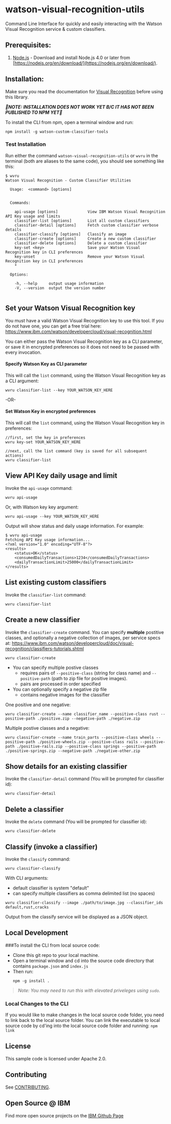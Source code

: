 # watson-visual-recognition-utils

Command Line Interface for quickly and easily interacting with the Watson Visual Recognition service & custom classifiers.  


## Prerequisites:

1. [Node.js](https://nodejs.org/en/download/) - Download and install Node.js 4.0 or later from [https://nodejs.org/en/download/](https://nodejs.org/en/download/).

## Installation:

Make sure you read the documentation for [Visual Recognition](https://www.ibm.com/watson/developercloud/doc/visual-recognition/index.shtml) before using this library.

***&#x1F534;NOTE: INSTALLATION DOES NOT WORK YET B/C IT HAS NOT BEEN PUBLISHED TO NPM YET&#x1F534;***

To install the CLI from npm, open a terminal window and run:

```
npm install -g watson-custom-classifier-tools
```


### Test Installation

Run either the command `watson-visual-recognition-utils` or `wvru` in the terminal (both are aliases to the same code), you should see something like this:

```
$ wvru
Watson Visual Recognition - Custom Classifier Utilities

  Usage:  <command> [options]


  Commands:

    api-usage [options]             View IBM Watson Visual Recognition API Key usage and limits
    classifier-list [options]       List all custom classifiers
    classifier-detail [options]     Fetch custom classifier verbose details
    classifier-classify [options]   Classify an image
    classifier-create [options]     Create a new custom classifier
    classifier-delete [options]     Delete a custom classifier
    key-set <key>                   Save your Watson Visual Recognition key in CLI preferences
    key-unset                       Remove your Watson Visual Recognition key in CLI preferences
    *

  Options:

    -h, --help     output usage information
    -V, --version  output the version number


```


## Set your Watson Visual Recognition key

You must have a valid Watson Visual Recognition key to use this tool.  If you do not have one, you can get a free trial here: https://www.ibm.com/watson/developercloud/visual-recognition.html

You can either pass the Watson Visual Recognition key as a CLI parameter, or save it in encrypted preferences so it does not need to be passed with every invocation.

#### Specify Watson Key as CLI parameter
This will call the `list` command, using the Watson Visual Recognition key as a CLI argument:

```
wvru classifier-list --key YOUR_WATSON_KEY_HERE
```

-OR-

#### Set Watson Key in encrypted preferences
This will call the `list` command, using the Watson Visual Recognition key in preferences:

```
//first, set the key in preferences
wvru key-set YOUR_WATSON_KEY_HERE

//next, call the list command (key is saved for all subsequent actions) 
wvru classifier-list
```


## View API Key daily usage and limit
Invoke the `api-usage` command:

```
wvru api-usage
```

Or, with Watson key key argument:

```
wvru api-usage --key YOUR_WATSON_KEY_HERE
```

Output will show status and daily usage information.  For example:

```
$ wvru api-usage
Fetching API Key usage information...
<?xml version="1.0" encoding="UTF-8"?>
<results>
    <status>OK</status>
    <consumedDailyTransactions>1234</consumedDailyTransactions>
    <dailyTransactionLimit>25000</dailyTransactionLimit>
</results>
```


## List existing custom classifiers

Invoke the `classifier-list` command:

```
wvru classifier-list
```


## Create a new classifier

Invoke the `classifier-create` command.  You can specify **multiple** postitive classes, and optionally a negative collection of images, per service specs at: https://www.ibm.com/watson/developercloud/doc/visual-recognition/classifiers-tutorials.shtml

```
wvru classifier-create
```


* You can specify multiple postive classes
  * requires pairs of `--positive-class` (string for class name) and `--positive-path` (path to zip file for positive images).  
  * pairs are processed in order specified
* You can optionally specify a negative zip file 
  * contains negative images for the classifier

One positive and one negative:
```
wvru classifier-create --name classifier_name --positive-class rust --positive-path ./positive.zip --negative-path ./negative.zip
```

Multiple postive classes and a negative:
```
wvru classifier-create --name train_parts --positive-class wheels --positive-path ./positive-wheels.zip --positive-class rails --positive-path ./positive-rails.zip --positive-class springs --positive-path ./positive-springs.zip --negative-path ./negative-other.zip
```


## Show details for an existing classifier

Invoke the `classifier-detail` command (You will be prompted for classifier id):

```
wvru classifier-detail
```


## Delete a classifier

Invoke the `delete` command (You will be prompted for classifier id):

```
wvru classifier-delete
```


## Classify (invoke a classifier)
Invoke the `classify` command:

```
wvru classifier-classify
```

With CLI arguments:

* default classifier is system "default"
* can specify multiple classifiers as comma delimited list (no spaces)

```
wvru classifier-classify --image ./path/to/image.jpg --classifier_ids default,rust,cracks  
```

Output from the classify service will be displayed as a JSON object.


## Local Development

###To install the CLI from local source code: 

* Clone this git repo to your local machine.
* Open a terminal window and cd into the source code directory that contains `package.json` and `index.js`  
* Then run:
  ```
  npm -g install .
  ```

> *Note: You may need to run this with elevated priveleges using `sudo`.*

### Local Changes to the CLI

If you would like to make changes in the local source code folder, you need to link back to the local source folder.   You can link the executable to local source code by cd'ing into the local source code folder and running: `npm link`


## License

This sample code is licensed under Apache 2.0.

## Contributing

See [CONTRIBUTING](.github/CONTRIBUTING.md).

## Open Source @ IBM
Find more open source projects on the [IBM Github Page](http://ibm.github.io/)
